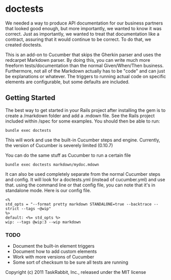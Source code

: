 # doctests

We needed a way to produce API documentation for our business partners that looked good enough, but more importantly, we wanted to know it was correct. Just as importantly, we wanted to treat that documentation like a contract, assuring that it would continue to be correct. To do that, we created doctests.

This is an add-on to Cucumber that skips the Gherkin parser and uses the redcarpet Markdown parser. By doing this, you can write much more freeform tests/documentation than the normal Given/When/Then business. Furthermore, not all of the Markdown actually has to be "code" and can just be explanations or whatever. The triggers to running actual code on specific elements are configurable, but some defaults are included.

## Getting Started

The best way to get started in your Rails project after installing the gem is to create a /markdown folder and add a .mdown file. See the Rails project included within /spec for some examples. You should then be able to run:
    
    bundle exec doctests

This will work and use the built-in Cucumber steps and engine. Currently, the version of Cucumber is severely limited (0.10.7)

You can do the same stuff as Cucumber to run a certain file

    bundle exec doctests markdown/mydoc.mdown
    
It can also be used completely separate from the normal Cucumber steps and config. It will look for a doctests.yml (instead of cucumber.yml) and use that. using the command line or that config file, you can note that it's in standalone mode. Here is our config file.

    <%
    std_opts = "--format pretty markdown STANDALONE=true --backtrace --strict --tags ~@wip"
    %>
    default: <%= std_opts %>
    wip: --tags @wip:3 --wip markdown

### TODO

 * Document the built-in element triggers
 * Document how to add custom elements
 * Work with more versions of Cucumber
 * Some sort of checksum to be sure all tests are running
 
 
 
 

 Copyright (c) 2011 TaskRabbit, Inc., released under the MIT license
